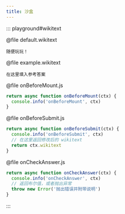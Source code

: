```yaml
---
title: 沙盒
---
```


::: playground#wikitext

@file default.wikitext

```wikitext
随便玩玩！
```

@file example.wikitext

```wikitext
在这里填入参考答案
```

@file onBeforeMount.js

```js
return async function onBeforeMount(ctx) {
  console.info('onBeforeMount', ctx)
}
```

@file onBeforeSubmit.js

```js
return async function onBeforeSubmit(ctx) {
  console.info('onBeforeSubmit', ctx)
  // 在这里返回修改后的 wikitext
  return ctx.wikitext
}
```

@file onCheckAnswer.js

```js
return async function onCheckAnswer(ctx) {
  console.info('onCheckAnswer', ctx)
  // 返回布尔值，或者抛出异常
  throw new Error('抛出错误并附带说明')
}
```

:::
